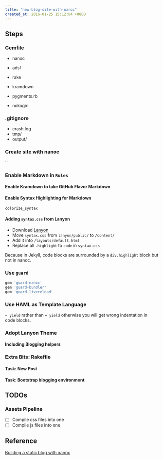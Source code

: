 ```yaml
---
title: "new-blog-site-with-nanoc"
created_at: 2016-01-25 15:12:04 +0800
---
```


## Steps

### Gemfile

* nanoc
* adsf
* rake
* kramdown
* pygments.rb

* nokogiri

### .gitignore

* crash.log
* tmp/
* output/

### Create site with nanoc

``

### Enable Markdown in `Rules`

#### Enable Kramdown to take GitHub Flavor Markdown

#### Enable Syntax Highlighting for Markdown

`colorize_syntax`

#### Adding `syntax.css` from Lanyon

* Download [Lanyon](#)
* Move `syntax.css` from `lanyon/public/` to `/content/`
* Add it into `/layouts/default.html`
* Replace all `.highlight` to `code` in `syntax.css`

Because in Jekyll, code blocks are surrounded by a `div.highlight` block but not
in nanoc.

### Use `guard`

```ruby
gem 'guard-nanoc'
gem 'guard-bundler'
gem 'guard-livereload'
```

###

### Use HAML as Template Language

`~ yield` rather than `= yield`
otherwise you will get wrong indentation in code blocks.

### Adopt Lanyon Theme

#### Including Blogging helpers

### Extra Bits: Rakefile

#### Task: New Post

#### Task: Bootstrap blogging environment

## TODOs

### Assets Pipeline

* [  ] Compile css files into one
* [  ] Compile js files into one

## Reference

[Building a static blog with nanoc](http://clarkdave.net/2012/02/building-a-static-blog-with-nanoc/)
